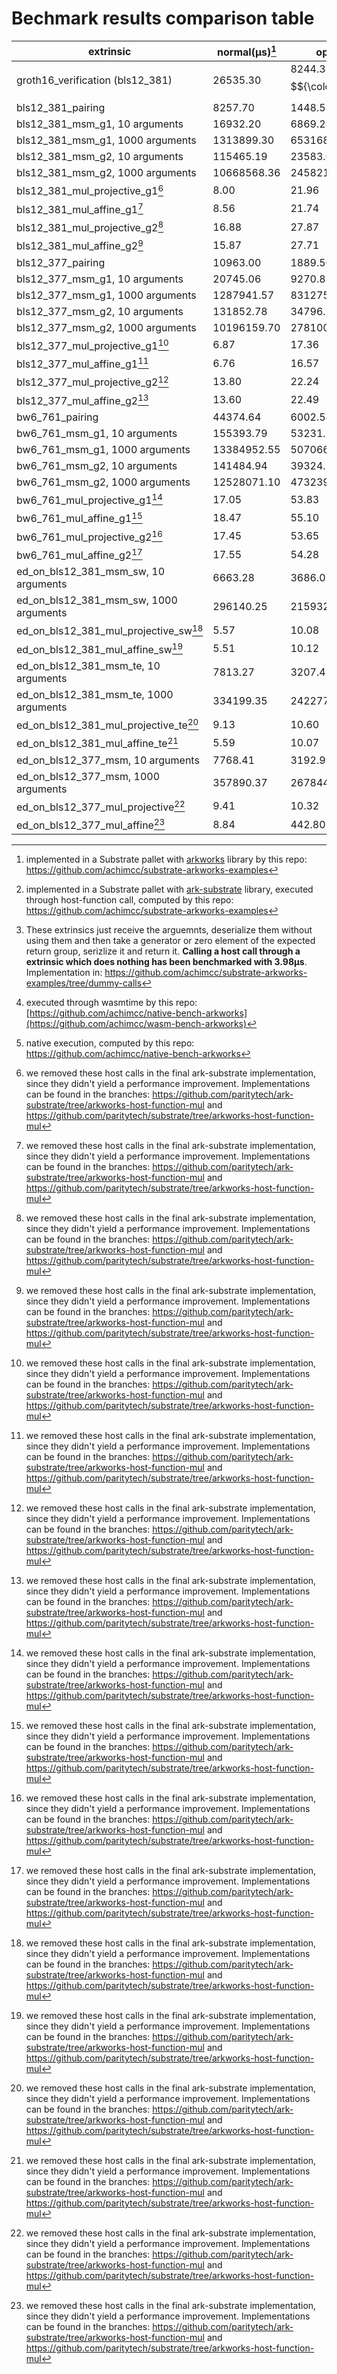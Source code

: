 # Bechmark results comparison table

| extrinsic                                   |  normal(µs)[^1]  |optimized(µs)[^2]|  dummy(µs)[^3]  |   wasm(µs)[^4]  |  native(µs)[^5] |
| ------------------------------------------- |  --------------- | --------------- | --------------- | --------------- | --------------- |
| groth16_verification (bls12_381)            |    26535.30      |    8244.31$${\color{green}Green}$$      |    5800.99      |     45070       |      4040       | 
| bls12_381_pairing                           |    8257.70       |    1448.53      |    448.97       |     14140       |      1350       |
| bls12_381_msm_g1, 10 arguments              |    16932.20      |    6869.28      |    87.63        |     24650       |      600.44     |
| bls12_381_msm_g1, 1000 arguments            |    1313899.30    |    653168.11    |    6486.63      |     191000      |      11160      |
| bls12_381_msm_g2, 10 arguments              |    115465.19     |    23583.63     |    10738.18     |     185240      |      1660       |
| bls12_381_msm_g2, 1000 arguments            |    10668568.36   |    2458212.20   |    9896.67      |     14850000    |      33420      |
| bls12_381_mul_projective_g1[^*]             |    8.00          |    21.96        |    12.13        |     19.85       |      0.45       |
| bls12_381_mul_affine_g1[^*]                 |    8.56          |    21.74        |    9.74         |     39.70       |      0.45       |
| bls12_381_mul_projective_g2[^*]             |    16.88         |    27.87        |    18.22        |     37.74       |      1.18       |
| bls12_381_mul_affine_g2[^*]                 |    15.87         |    27.71        |    16.41        |     34.40       |      1.19       |
| bls12_377_pairing                           |    10963.00      |    1889.50      |    16.64        |     15160       |      1520       |
| bls12_377_msm_g1, 10 arguments              |    20745.06      |    9270.83      |    51.48        |     28620       |      559.16     | 
| bls12_377_msm_g1, 1000 arguments            |    1287941.57    |    831275.64    |    4484.67      |     1920000     |      11160      |
| bls12_377_msm_g2, 10 arguments              |    131852.78     |    34796.36     |    89.93        |     162870      |      2020       |
| bls12_377_msm_g2, 1000 arguments            |    10196159.70   |    2781007.89   |    7948.46      |     14570000    |      40410      |
| bls12_377_mul_projective_g1[^*]             |    6.87          |    17.36        |    11.42        |     19.38       |      0.44       |
| bls12_377_mul_affine_g1[^*]                 |    6.76          |    16.57        |    11.11        |     24.49       |      0.45       |
| bls12_377_mul_projective_g2[^*]             |    13.80         |    22.24        |    16.64        |     28.26       |      1.42       |
| bls12_377_mul_affine_g2[^*]                 |    13.60         |    22.49        |    17.18        |     38.94       |      1.46       |
| bw6_761_pairing                             |    44374.64      |    6002.54      |    844.10       |     55440       |      6940       |
| bw6_761_msm_g1, 10 arguments                |    155393.79     |    53231.17     |    161.28       |     206610      |      3490       |
| bw6_761_msm_g1, 1000 arguments              |    13384952.55   |    5070669.53   |    13526.84     |     18010000    |      75270      | 
| bw6_761_msm_g2, 10 arguments                |    141484.94     |    39324.56     |    161.92       |     212280      |      3430       |
| bw6_761_msm_g2, 1000 arguments              |    12528071.10   |    4732393.47   |    13633.30     |     18020000    |      75330      |
| bw6_761_mul_projective_g1[^*]               |    17.05         |    53.83        |    21.99        |     34.82       |      1.79       |
| bw6_761_mul_affine_g1[^*]                   |    18.47         |    55.10        |    21.35        |     35.64       |      1.77       |
| bw6_761_mul_projective_g2[^*]               |    17.45         |    53.65        |    21.64        |     35.42       |      1.78       |
| bw6_761_mul_affine_g2[^*]                   |    17.55         |    54.28        |    21.57        |     34.68       |      1.78       |
| ed_on_bls12_381_msm_sw, 10 arguments        |    6663.28       |    3686.07      |    36.30        |     8610        |      376.61     |
| ed_on_bls12_381_msm_sw, 1000 arguments      |    296140.25     |    215932.66    |    2465.60      |     430700      |      6010       |
| ed_on_bls12_381_mul_projective_sw[^*]       |    5.57          |    10.08        |    6.69         |     24.89       |      0.36       |
| ed_on_bls12_381_mul_affine_sw[^*]           |    5.51          |    10.12        |    6.17         |     36.63       |      0.36       |
| ed_on_bls12_381_msm_te, 10 arguments        |    7813.27       |    3207.47      |    35.21        |     12470       |      560.82     |
| ed_on_bls12_381_msm_te, 1000 arguments      |    334199.35     |    242277.02    |    2391.21      |     533490      |      7890       |
| ed_on_bls12_381_mul_projective_te[^*]       |    9.13          |    10.60        |    7.69         |     22.37       |      0.83       |  
| ed_on_bls12_381_mul_affine_te[^*]           |    5.59          |    10.07        |    7.61         |     17.25       |      0.37       |
| ed_on_bls12_377_msm, 10 arguments           |    7768.41       |    3192.99      |    43.24        |     10060       |      553.69     | 
| ed_on_bls12_377_msm, 1000 arguments         |    357890.37     |    267844.08    |    2465.60      |     537810      |      7680       |
| ed_on_bls12_377_mul_projective[^*]          |    9.41          |    10.32        |    7.00         |     22.48       |      0.89       |
| ed_on_bls12_377_mul_affine[^*]              |    8.84          |    442.80       |    8.47         |     22.34       |      0.86       |

[^1]: implemented in a Substrate pallet with [arkworks](https://github.com/arkworks-rs/) library by this repo: https://github.com/achimcc/substrate-arkworks-examples
[^2]: implemented in a Substrate pallet with [ark-substrate](https://github.com/paritytech/ark-substrate) library, executed through host-function call, computed by this repo: https://github.com/achimcc/substrate-arkworks-examples
[^3]: These extrinsics just receive the arguemnts, deserialize them without using them and then take a generator or zero element of the expected return group, serizlize it and return it. **Calling a host call through a extrinsic which does nothing has been benchmarked with 3.98µs**. Implementation in: https://github.com/achimcc/substrate-arkworks-examples/tree/dummy-calls
[^4]: executed through wasmtime by this repo: [https://github.com/achimcc/native-bench-arkworks](https://github.com/achimcc/wasm-bench-arkworks)
[^5]: native execution, computed by this repo: https://github.com/achimcc/native-bench-arkworks
[^*]: we removed these host calls in the final ark-substrate implementation, since they didn't yield a performance improvement. Implementations can be found in the branches: https://github.com/paritytech/ark-substrate/tree/arkworks-host-function-mul and https://github.com/paritytech/substrate/tree/arkworks-host-function-mul
